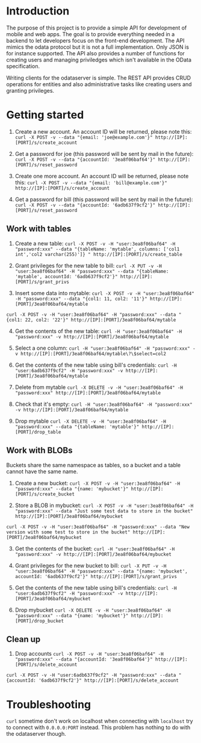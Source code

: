 Introduction
============

The purpose of this project is to provide a simple API for development of mobile
and web apps. The goal is to provide everything needed in a backend to let
developers focus on the front-end development. The API mimics the odata protocol
but it is not a full implementation. Only JSON is for instance supported. The
API also provides a number of functions for creating users and managing
priviledges which isn't available in the OData specification.

Writing clients for the odataserver is simple. The REST API provides CRUD
operations for entities and also administrative tasks like creating users
and granting privileges.


Getting started
===============

1. Create a new account. An account ID will be returned, please note this:
`curl -X POST -v --data "{email: 'joe@example.com'}" http://[IP]:[PORT]/s/create_account`

2. Get a password for joe (this password will be sent by mail in the future):
`curl -X POST -v --data "{accountId: '3ea8f06baf64'}" http://[IP]:[PORT]/s/reset_password`

3. Create one more account. An account ID will be returned, please note this:
`curl -X POST -v --data "{email: 'bill@example.com'}" http://[IP]:[PORT]/s/create_account`

4. Get a password for bill (this password will be sent by mail in the future):
`curl -X POST -v --data "{accountId: '6adb637f9cf2'}" http://[IP]:[PORT]/s/reset_password`


Work with tables
----------------

1. Create a new table:
`curl -X POST -v -H "user:3ea8f06baf64" -H "password:xxx" --data "{tableName: 'mytable', columns: ['col1 int','col2 varchar(255)']} " http://[IP]:[PORT]/s/create_table`

2. Grant privileges for the new table to bill:
`curl -X PUT -v -H "user:3ea8f06baf64" -H "password:xxx" --data "{tableName: 'mytable', accountId: '6adb637f9cf2'}" http://[IP]:[PORT]/s/grant_privs`

3. Insert some data into mytable:
`curl -X POST -v -H "user:3ea8f06baf64" -H "password:xxx" --data "{col1: 11, col2: '11'}" http://[IP]:[PORT]/3ea8f06baf64/mytable`

`curl -X POST -v -H "user:3ea8f06baf64" -H "password:xxx" --data "{col1: 22, col2: '22'}" http://[IP]:[PORT]/3ea8f06baf64/mytable`

4. Get the contents of the new table:
`curl -H "user:3ea8f06baf64" -H "password:xxx" -v http://[IP]:[PORT]/3ea8f06baf64/mytable`

5. Select a one column:
`curl -H "user:3ea8f06baf64" -H "password:xxx" -v http://[IP]:[PORT]/3ea8f06baf64/mytable\?\$select=col2`

6. Get the contents of the new table using bill's credentials:
`curl -H "user:6adb637f9cf2" -H "password:xxx" -v http://[IP]:[PORT]/3ea8f06baf64/mytable`

7. Delete from mytable
`curl -X DELETE -v -H "user:3ea8f06baf64" -H "password:xxx" http://[IP]:[PORT]/3ea8f06baf64/mytable`

8. Check that it's empty:
`curl -H "user:3ea8f06baf64" -H "password:xxx" -v http://[IP]:[PORT]/3ea8f06baf64/mytable`

9. Drop mytable
`curl -X DELETE -v -H "user:3ea8f06baf64" -H "password:xxx" --data "{tableName: 'mytable'}" http://[IP]:[PORT]/drop_table`



Work with BLOBs
---------------

Buckets share the same namespace as tables, so a bucket and a table cannot have
the same name.

1. Create a new bucket:
`curl -X POST -v -H "user:3ea8f06baf64" -H "password:xxx" --data "{name: 'mybucket'}" http://[IP]:[PORT]/s/create_bucket`

2. Store a BLOB in mybucket:
`curl -X POST -v -H "user:3ea8f06baf64" -H "password:xxx" --data "Just some test data to store in the bucket" http://[IP]:[PORT]/3ea8f06baf64/mybucket`

`curl -X POST -v -H "user:3ea8f06baf64" -H "password:xxx" --data "New version with some test to store in the bucket" http://[IP]:[PORT]/3ea8f06baf64/mybucket`

3. Get the contents of the bucket:
`curl -H "user:3ea8f06baf64" -H "password:xxx" -v http://[IP]:[PORT]/3ea8f06baf64/mybucket`

4. Grant privileges for the new bucket to bill:
`curl -X PUT -v -H "user:3ea8f06baf64" -H "password:xxx" --data "{name: 'mybucket', accountId: '6adb637f9cf2'}" http://[IP]:[PORT]/s/grant_privs`

5. Get the contents of the new table using bill's credentials:
`curl -H "user:6adb637f9cf2" -H "password:xxx" -v http://[IP]:[PORT]/3ea8f06baf64/mybucket`

6. Drop mybucket
`curl -X DELETE -v -H "user:3ea8f06baf64" -H "password:xxx" --data "{name: 'mybucket'}" http://[IP]:[PORT]/drop_bucket`


Clean up
---------

1. Drop accounts
`curl -X POST -v -H "user:3ea8f06baf64" -H "password:xxx" --data "{accountId: '3ea8f06baf64'}" http://[IP]:[PORT]/s/delete_account`

`curl -X POST -v -H "user:6adb637f9cf2" -H "password:xxx" --data "{accountId: '6adb637f9cf2'}" http://[IP]:[PORT]/s/delete_account`




Troubleshooting
===============

`curl` sometime don't work on localhost when connecting with `localhost` try to
connect with `0.0.0.0:PORT` instead. This problem has nothing to do with
the odataserver though.
